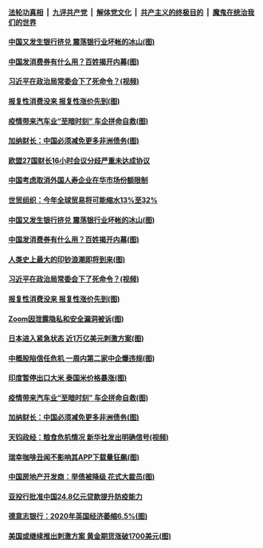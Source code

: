 

####  [法轮功真相](../../../../basic/blob/master/README.md?t=04100030) &nbsp;|&nbsp; [九评共产党](../../../../9ping.md/blob/master/README.md?t=04100030) &nbsp;|&nbsp; [解体党文化](../../../../jtdwh.md/blob/master/README.md?t=04100030)  &nbsp;|&nbsp; [共产主义的终极目的](../../../../gczydzjmd.md/blob/master/README.md?t=04100030) &nbsp;|&nbsp; [魔鬼在统治我们的世界](../../../../mgztzwmdsj.md/blob/master/README.md?t=04100030) 

#### [中国又发生银行挤兑 震荡银行业坏帐的冰山(图)](../pages/p5/929067.md?t=04100030) 

#### [中国发消费券有什么用？百姓揭开内幕(图)](../pages/p5/929097.md?t=04100030) 

#### [习近平在政治局常委会下了死命令？(视频)](../pages/p5/929105.md?t=04100030) 

#### [报复性消费没来 报复性涨价先到(图)](../pages/p5/929117.md?t=04100030) 

#### [疫情带来汽车业“至暗时刻” 车企拼命自救(图)](../pages/p5/929085.md?t=04100030) 

#### [加纳财长：中国必须减免更多非洲债务(图)](../pages/p5/929070.md?t=04100030) 

#### [欧盟27国财长16小时会议分歧严重未达成协议](../pages/p5/929183.md?t=04100030) 

#### [中国考虑取消外国人寿企业在华市场份额限制](../pages/p5/929176.md?t=04100030) 

#### [世贸组织：今年全球贸易将可能缩水13%至32%](../pages/p5/929175.md?t=04100030) 

#### [中国又发生银行挤兑 震荡银行业坏帐的冰山(图)](../pages/p5/929067.md?t=04100030) 

#### [中国发消费券有什么用？百姓揭开内幕(图)](../pages/p5/929097.md?t=04100030) 

#### [人类史上最大的印钞浪潮即将到来(图)](../pages/p5/929120.md?t=04100030) 

#### [习近平在政治局常委会下了死命令？(视频)](../pages/p5/929105.md?t=04100030) 

#### [报复性消费没来 报复性涨价先到(图)](../pages/p5/929117.md?t=04100030) 

#### [Zoom因泄露隐私和安全漏洞被诉(图)](../pages/p5/929115.md?t=04100030) 

#### [日本进入紧急状态 近1万亿美元刺激方案(图)](../pages/p5/929114.md?t=04100030) 

#### [中概股陷信任危机 一周内第二家中企爆违规(图)](../pages/p5/929100.md?t=04100030) 

#### [印度暂停出口大米 泰国米价格暴涨(图)](../pages/p5/929099.md?t=04100030) 

#### [疫情带来汽车业“至暗时刻” 车企拼命自救(图)](../pages/p5/929085.md?t=04100030) 

#### [加纳财长：中国必须减免更多非洲债务(图)](../pages/p5/929070.md?t=04100030) 

#### [天钧政经：粮食危机情况 新华社发出明确信号(视频)](../pages/p5/929066.md?t=04100030) 

#### [瑞幸咖啡丑闻不影响其APP下载量狂飙(图)](../pages/p5/929020.md?t=04100030) 

#### [中国房地产开发商：举债被降级 花式大裁员(图)](../pages/p5/928949.md?t=04100030) 

#### [亚投行批准中国24.8亿元贷款提升防疫能力](../pages/p5/929018.md?t=04100030) 

#### [德意志银行：2020年英国经济萎缩6.5%(图)](../pages/p5/928984.md?t=04100030) 

#### [美国或继续推出刺激方案 黄金期货涨破1700美元(图)](../pages/p5/928964.md?t=04100030) 

